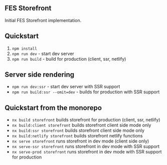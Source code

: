 ## FES Storefront

Initial FES Storefront implementation.

## Quickstart

1. `npm install`
2. `npm run dev` - start dev server
3. `npm run build` - build for production (client, ssr, netlify)

## Server side rendering

- `npm run dev:ssr` - start dev server with SSR support
- `npm run build:ssr --omit=dev` - builds for production with SSR support

## Quickstart from the monorepo

- `nx build storefront` builds storefront for production (client, ssr, netlify)
- `nx build:client storefront` builds storefront client side mode only
- `nx build:ssr storefront` builds storefront client side mode only
- `nx build:netlify storefront` builds storefront netlify functions
- `nx serve storefront` runs storefront in dev mode (client side only)
- `nx serve-ssr storefront` runs storefront in dev mode with SSR support
- `nx serve-prod storefront` runs storefront in dev mode with SSR support for production
